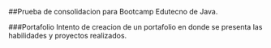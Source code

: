 ##Prueba de consolidacion para Bootcamp Edutecno de Java.

###Portafolio 
Intento de creacion de un portafolio en donde se presenta las habilidades y proyectos realizados. 
